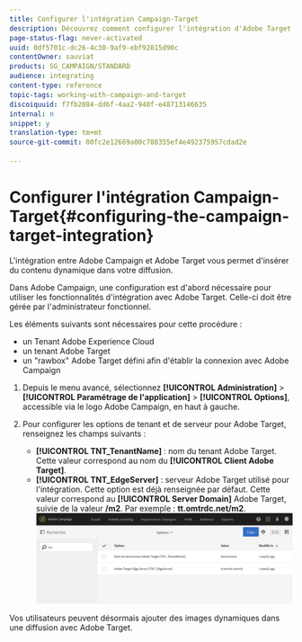 ```yaml
---
title: Configurer l'intégration Campaign-Target
description: Découvrez comment configurer l'intégration d'Adobe Target pour commencer à utiliser du contenu dynamique dans Adobe Campaign.
page-status-flag: never-activated
uuid: 0df5701c-dc26-4c30-9af9-ebf92815d90c
contentOwner: sauviat
products: SG_CAMPAIGN/STANDARD
audience: integrating
content-type: reference
topic-tags: working-with-campaign-and-target
discoiquuid: f7fb2084-dd6f-4aa2-940f-e48713146635
internal: n
snippet: y
translation-type: tm+mt
source-git-commit: 00fc2e12669a00c788355ef4e492375957cdad2e

---
```



# Configurer l'intégration Campaign-Target{#configuring-the-campaign-target-integration}

L'intégration entre Adobe Campaign et Adobe Target vous permet d'insérer du contenu dynamique dans votre diffusion.

Dans Adobe Campaign, une configuration est d'abord nécessaire pour utiliser les fonctionnalités d'intégration avec Adobe Target. Celle-ci doit être gérée par l'administrateur fonctionnel.

Les éléments suivants sont nécessaires pour cette procédure :

* un Tenant Adobe Experience Cloud
* un tenant Adobe Target
* un "rawbox" Adobe Target défini afin d'établir la connexion avec Adobe Campaign

1. Depuis le menu avancé, sélectionnez **[!UICONTROL Administration]** &gt; **[!UICONTROL Paramétrage de l'application]** &gt; **[!UICONTROL Options]**, accessible via le logo Adobe Campaign, en haut à gauche.
1. Pour configurer les options de tenant et de serveur pour Adobe Target, renseignez les champs suivants :

   * **[!UICONTROL TNT_TenantName]** : nom du tenant Adobe Target. Cette valeur correspond au nom du **[!UICONTROL Client Adobe Target]**.
   * **[!UICONTROL TNT_EdgeServer]** : serveur Adobe Target utilisé pour l'intégration. Cette option est déjà renseignée par défaut. Cette valeur correspond au **[!UICONTROL Server Domain]** Adobe Target, suivie de la valeur **/m2**. Par exemple : **tt.omtrdc.net/m2**.
   ![](assets/tar_options.png)

Vos utilisateurs peuvent désormais ajouter des images dynamiques dans une diffusion avec Adobe Target.
